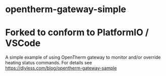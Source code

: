 # opentherm-gateway-simple
# Forked to conform to PlatformIO / VSCode
A simple example of using OpenTherm gateway to monitor and/or override heating status commands.
For details see https://diyless.com/blog/opentherm-gateway-sample
